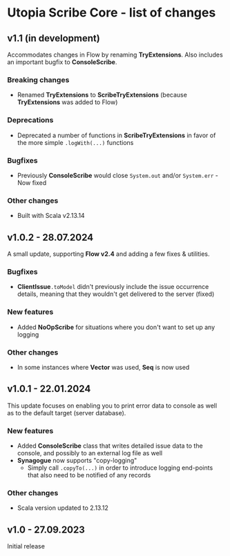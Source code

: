 # Utopia Scribe Core - list of changes

## v1.1 (in development)
Accommodates changes in Flow by renaming **TryExtensions**. Also includes an important bugfix to **ConsoleScribe**.
### Breaking changes
- Renamed **TryExtensions** to **ScribeTryExtensions** (because **TryExtensions** was added to Flow)
### Deprecations
- Deprecated a number of functions in **ScribeTryExtensions** in favor of the more simple `.logWith(...)` functions
### Bugfixes
- Previously **ConsoleScribe** would close `System.out` and/or `System.err` - Now fixed
### Other changes
- Built with Scala v2.13.14

## v1.0.2 - 28.07.2024
A small update, supporting **Flow v2.4** and adding a few fixes & utilities.
### Bugfixes
- **ClientIssue**`.toModel` didn't previously include the issue occurrence details, 
  meaning that they wouldn't get delivered to the server (fixed)
### New features
- Added **NoOpScribe** for situations where you don't want to set up any logging
### Other changes
- In some instances where **Vector** was used, **Seq** is now used

## v1.0.1 - 22.01.2024
This update focuses on enabling you to print error data to console as well as to the default target (server database).
### New features
- Added **ConsoleScribe** class that writes detailed issue data to the console, 
  and possibly to an external log file as well
- **Synagogue** now supports "copy-logging"
  - Simply call `.copyTo(...)` in order to introduce logging end-points that also need to be notified of any records
### Other changes
- Scala version updated to 2.13.12

## v1.0 - 27.09.2023
Initial release
